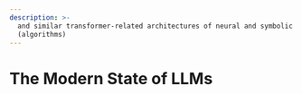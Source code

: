 ```yaml
---
description: >-
  and similar transformer-related architectures of neural and symbolic learning
  (algorithms)
---
```


# The Modern State of LLMs

